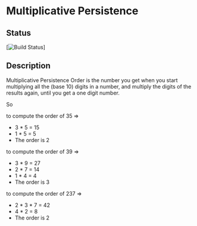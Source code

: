 # Multiplicative Persistence

## Status

[![Build Status](https://github.com/erwinvaneijk/multiplicative-persistence/workflows/python-multiplicatve-persistence/badge.svg)]

## Description

Multiplicative Persistence Order is the number you get when you start
multiplying all the (base 10) digits in a number, and multiply the digits
of the results again, until you get a one digit number.

So

to compute the order of 35 =>

- 3 * 5 = 15
- 1 * 5 = 5
- The order is 2

to compute the order of 39 =>

- 3 * 9 = 27
- 2 * 7 = 14
- 1 * 4 = 4
- The order is 3

to compute the order of 237 =>

- 2 * 3 * 7 = 42
- 4 * 2 = 8
- The order is 2
